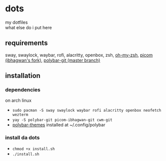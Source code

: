 # dots
my dotfiles<br>
what else do i put here 


## requirements
sway, swaylock, waybar, rofi, alacritty, openbox, zsh, [oh-my-zsh](https://ohmyz.sh/), [picom (ibhagwan's fork)](github.com/ibhagwan/picom/), [polybar-git (master branch)](https://github.com/polybar/polybar/tree/master)
## installation
### dependencies
on arch linux
- `sudo pacman -S sway swaylock waybar rofi alacritty openbox neofetch wezterm`
- `yay -S polybar-git picom-ibhagwan-git cwm-git`
- [polybar-themes](https://github.com/adi1090x/polybar-themes/) installed at ~/.config/polybar
### install da dots
- `chmod +x install.sh`
- `./install.sh`
